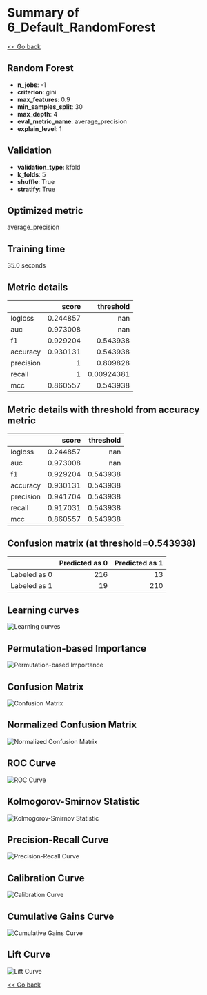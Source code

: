 # Summary of 6_Default_RandomForest

[<< Go back](../README.md)


## Random Forest
- **n_jobs**: -1
- **criterion**: gini
- **max_features**: 0.9
- **min_samples_split**: 30
- **max_depth**: 4
- **eval_metric_name**: average_precision
- **explain_level**: 1

## Validation
 - **validation_type**: kfold
 - **k_folds**: 5
 - **shuffle**: True
 - **stratify**: True

## Optimized metric
average_precision

## Training time

35.0 seconds

## Metric details
|           |    score |    threshold |
|:----------|---------:|-------------:|
| logloss   | 0.244857 | nan          |
| auc       | 0.973008 | nan          |
| f1        | 0.929204 |   0.543938   |
| accuracy  | 0.930131 |   0.543938   |
| precision | 1        |   0.809828   |
| recall    | 1        |   0.00924381 |
| mcc       | 0.860557 |   0.543938   |


## Metric details with threshold from accuracy metric
|           |    score |   threshold |
|:----------|---------:|------------:|
| logloss   | 0.244857 |  nan        |
| auc       | 0.973008 |  nan        |
| f1        | 0.929204 |    0.543938 |
| accuracy  | 0.930131 |    0.543938 |
| precision | 0.941704 |    0.543938 |
| recall    | 0.917031 |    0.543938 |
| mcc       | 0.860557 |    0.543938 |


## Confusion matrix (at threshold=0.543938)
|              |   Predicted as 0 |   Predicted as 1 |
|:-------------|-----------------:|-----------------:|
| Labeled as 0 |              216 |               13 |
| Labeled as 1 |               19 |              210 |

## Learning curves
![Learning curves](learning_curves.png)

## Permutation-based Importance
![Permutation-based Importance](permutation_importance.png)
## Confusion Matrix

![Confusion Matrix](confusion_matrix.png)


## Normalized Confusion Matrix

![Normalized Confusion Matrix](confusion_matrix_normalized.png)


## ROC Curve

![ROC Curve](roc_curve.png)


## Kolmogorov-Smirnov Statistic

![Kolmogorov-Smirnov Statistic](ks_statistic.png)


## Precision-Recall Curve

![Precision-Recall Curve](precision_recall_curve.png)


## Calibration Curve

![Calibration Curve](calibration_curve_curve.png)


## Cumulative Gains Curve

![Cumulative Gains Curve](cumulative_gains_curve.png)


## Lift Curve

![Lift Curve](lift_curve.png)



[<< Go back](../README.md)
